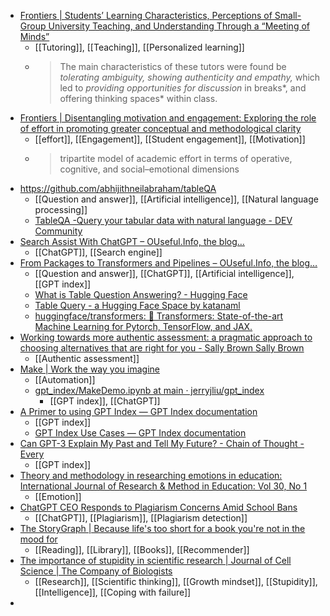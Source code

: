 - [Frontiers | Students’ Learning Characteristics, Perceptions of Small-Group University Teaching, and Understanding Through a “Meeting of Minds”](https://www.frontiersin.org/articles/10.3389/fpsyg.2019.00444/full)
	- [[Tutoring]], [[Teaching]], [[Personalized learning]]
	- >The main characteristics of these tutors were found be *tolerating ambiguity, showing authenticity and empathy,* which led to *providing opportunities for discussion* in breaks*, and offering thinking spaces* within class.
- [Frontiers | Disentangling motivation and engagement: Exploring the role of effort in promoting greater conceptual and methodological clarity](https://www.frontiersin.org/articles/10.3389/fpsyg.2022.1045717/full)
	- [[effort]], [[Engagement]], [[Student engagement]], [[Motivation]]
	- >tripartite model of academic effort in terms of operative, cognitive, and social–emotional dimensions
- https://github.com/abhijithneilabraham/tableQA
	- [[Question and answer]], [[Artificial intelligence]], [[Natural language processing]]
	- [TableQA -Query your tabular data with natural language - DEV Community](https://dev.to/abhijithneilabraham/tableqa-query-your-tabular-data-with-natural-language-39o)
- [Search Assist With ChatGPT – OUseful.Info, the blog…](https://blog.ouseful.info/2023/01/16/search-assist-with-chatgpt/)
	- [[ChatGPT]], [[Search engine]]
- [From Packages to Transformers and Pipelines – OUseful.Info, the blog…](https://blog.ouseful.info/2023/01/16/from-packages-to-transformers-and-pipelines/)
	- [[Question and answer]], [[ChatGPT]], [[Artificial intelligence]], [[GPT index]]
	- [What is Table Question Answering? - Hugging Face](https://huggingface.co/tasks/table-question-answering)
	- [Table Query - a Hugging Face Space by katanaml](https://huggingface.co/spaces/katanaml/table-query)
	- [huggingface/transformers: 🤗 Transformers: State-of-the-art Machine Learning for Pytorch, TensorFlow, and JAX.](https://github.com/huggingface/transformers)
- [Working towards more authentic assessment: a pragmatic approach to choosing alternatives that are right for you - Sally Brown Sally Brown](https://sally-brown.net/2023/01/09/working-towards-more-authentic-assessment-a-pragmatic-approach-to-choosing-alternatives-that-are-right-for-you/)
	- [[Authentic assessment]]
- [Make | Work the way you imagine](https://www.make.com/en)
	- [[Automation]]
	- [gpt_index/MakeDemo.ipynb at main · jerryjliu/gpt_index](https://github.com/jerryjliu/gpt_index/blob/main/examples/data_connectors/MakeDemo.ipynb)
		- [[GPT index]], [[ChatGPT]]
- [A Primer to using GPT Index — GPT Index documentation](https://gpt-index.readthedocs.io/en/latest/guides/primer.html)
	- [[GPT index]]
	- [GPT Index Use Cases — GPT Index documentation](https://gpt-index.readthedocs.io/en/latest/guides/use_cases.html)
- [Can GPT-3 Explain My Past and Tell My Future? - Chain of Thought - Every](https://every.to/chain-of-thought/can-gpt-3-explain-my-past-and-tell-me-my-future)
	- [[GPT index]]
- [Theory and methodology in researching emotions in education: International Journal of Research & Method in Education: Vol 30, No 1](https://www.tandfonline.com/doi/abs/10.1080/17437270701207785)
	- [[Emotion]]
- [ChatGPT CEO Responds to Plagiarism Concerns Amid School Bans](https://www.businessinsider.com/openai-chatgpt-ceo-sam-altman-responds-school-plagiarism-concerns-bans-2023-1)
	- [[ChatGPT]], [[Plagiarism]], [[Plagiarism detection]]
- [The StoryGraph | Because life's too short for a book you're not in the mood for](https://thestorygraph.com/)
	- [[Reading]], [[Library]], [[Books]], [[Recommender]]
- [The importance of stupidity in scientific research | Journal of Cell Science | The Company of Biologists](https://journals.biologists.com/jcs/article/121/11/1771/30038/The-importance-of-stupidity-in-scientific-research)
	- [[Research]], [[Scientific thinking]], [[Growth mindset]], [[Stupidity]], [[Intelligence]], [[Coping with failure]]
-